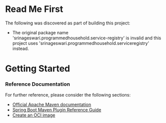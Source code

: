 # Read Me First
The following was discovered as part of building this project:

* The original package name 'srinageswari.programmedhousehold.service-registry' is invalid and this project uses 'srinageswari.programmedhousehold.serviceregistry' instead.

# Getting Started

### Reference Documentation
For further reference, please consider the following sections:

* [Official Apache Maven documentation](https://maven.apache.org/guides/index.html)
* [Spring Boot Maven Plugin Reference Guide](https://docs.spring.io/spring-boot/docs/3.2.1/maven-plugin/reference/html/)
* [Create an OCI image](https://docs.spring.io/spring-boot/docs/3.2.1/maven-plugin/reference/html/#build-image)

